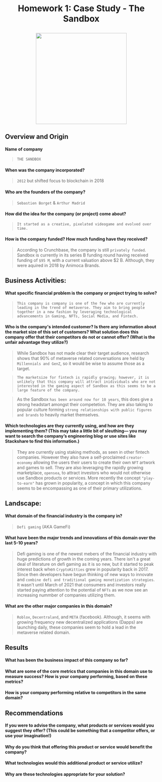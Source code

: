 # <p align='center'> Homework 1: Case Study - The Sandbox <p>

## <p align='center'> <img src="https://static.news.bitcoin.com/wp-content/uploads/2021/06/tsb_banner_7.png" height="300"/> </P>

## Overview and Origin

#### Name of company
 >`THE SANDBOX` 

#### When was the company incorporated?
>`2012` but shifted focus to blockchain in 2018

#### Who are the founders of the company?
>`Sebastien Borget` & `Arthur Madrid`

#### How did the idea for the company (or project) come about?
 > `It started as a creative, pixelated videogame and evolved over time.`

#### How is the company funded? How much funding have they received?
 >According to Crunchbase, the company is still `privately funded`. Sandbox is currently in its series B funding round having received funding of `$95 M`, with a current valuation above $2 B. Although, they were aquired in 2018 by Animoca Brands.

## Business Activities:

#### What specific financial problem is the company or project trying to solve?
> `This company is company is one of the few who are currently leading in the trend of metaverse. They aim to bring people together in a new fashion by leveraging technological advancements in Gaming, NFTs, Social Media, and Fintech.`

#### Who is the company's intended customer? Is there any information about the market size of this set of customers? What solution does this company offer that their competitors do not or cannot offer? (What is the unfair advantage they utilize?)
>While Sandbox has not made clear their target audience, research shows that 90% of metaverse related conversations are held by `Millennials and GenZ`, so it would be wise to assume those as a target. 

>`The marketsize for fintech is rapidly growing; however, it is unlikely that this company will attract inidividuals who are not interested in the gaming aspect of Sandbox as this seems to be a large feature of the company.` 

>As the Sandbox `has been around now for 10 years`, this does give a strong headstart amongst their competetion. They are also taking to popular culture forming `strong relationships with public figures and brands` to heavily market themselves.

#### Which technologies are they currently using, and how are they implementing them? (This may take a little bit of sleuthing–– you may want to search the company’s engineering blog or use sites like Stackshare to find this information.)
>They are currently using staking methods, as seen in other fintech companies. However they also have a self-proclaimed `creator-economy` allowing the users their users to create their own `NFT` artwork and games to sell. They are also leveraging the rapidly growing marketplace, `opensea`, to attract investors who would not otherwise use Sandbox products or services. More recently the concept `"play-to-earn"` has grown in popularity, a concept in which this company seems to be encompassing as one of their primary utilizations.

## Landscape:

#### What domain of the financial industry is the company in?
>`Defi gaming` (AKA GameFi)

#### What have been the major trends and innovations of this domain over the last 5-10 years?
>Defi gaming is one of the newest mebers of the financial industry with huge predictions of growth in the coming years. There isn't a great deal of literature on defi gaming as it is so new, but it started to peak interest back when `CryptoKitties` grew in popularity back in 2017. Since then developers have begun thinking of new ways to innovate and `combine defi and traditional gaming monetization strategies`. It wasn't until March of 2021 that consumers and investors really started paying attention to the potential of `NFTs` as we now see an increasing nummber of companies utilizing them.

#### What are the other major companies in this domain?
>`Roblox`, `Decentraland`, and `META` (facebook). Although, it seems with growing frequency new decentralized applications (Dapps) are launching daily, these companies seem to hold a lead in the metaverse related domain.

## Results

#### What has been the business impact of this company so far?
>
#### What are some of the core metrics that companies in this domain use to measure success? How is your company performing, based on these metrics?
>
#### How is your company performing relative to competitors in the same domain?
>

## Recommendations

#### If you were to advise the company, what products or services would you suggest they offer? (This could be something that a competitor offers, or use your imagination!)
>
#### Why do you think that offering this product or service would benefit the company?
>
#### What technologies would this additional product or service utilize?
>
#### Why are these technologies appropriate for your solution?
>
